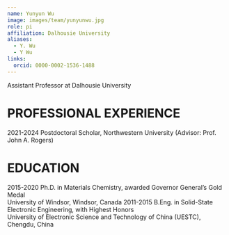 ```yaml
---
name: Yunyun Wu
image: images/team/yunyunwu.jpg
role: pi
affiliation: Dalhousie University
aliases:
  - Y. Wu
  - Y Wu
links:
  orcid: 0000-0002-1536-1488
---
```

Assistant Professor at Dalhousie University

# PROFESSIONAL EXPERIENCE
2021-2024 Postdoctoral Scholar, Northwestern University (Advisor: Prof. John A. Rogers)

# EDUCATION
2015-2020 Ph.D. in Materials Chemistry, awarded Governor General’s Gold Medal               
University of Windsor, Windsor, Canada
2011-2015 B.Eng. in Solid-State Electronic Engineering, with Highest Honors                       
University of Electronic Science and Technology of China (UESTC), Chengdu, China	




